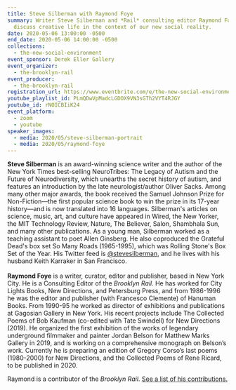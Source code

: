 ```yaml
---
title: Steve Silberman with Raymond Foye
summary: Writer Steve Silberman and *Rail* consulting editor Raymond Foye
  discuss creative life in the context of our new social reality.
date: 2020-05-06 13:00:00 -0500
end_date: 2020-05-06 14:00:00 -0500
collections:
  - the-new-social-environment
event_sponsor: Derek Eller Gallery
event_organizer:
  - the-brooklyn-rail
event_producer:
  - the-brooklyn-rail
registration_url: https://www.eventbrite.com/e/the-new-social-environment-36-nancy-shaver-sterrett-smith-max-goldfarb-tickets-103921162996
youtube_playlist_id: PLmQDwVpMadcLGDOX9VN3sGTh2VYT4RJGY
youtube_id: rNOICBIiK24
event_platform:
  - zoom
  - youtube
speaker_images:
  - media: 2020/05/steve-silberman-portrait
  - media: 2020/05/raymond-foye
---
```

**Steve Silberman** is an award-winning science writer and the author of the New York Times best-selling NeuroTribes: The Legacy of Autism and the Future of Neurodiversity, which unearths the secret history of autism, and features an introduction by the late neurologist/author Oliver Sacks. Among many other major awards, the book received the Samuel Johnson Prize for Non-Fiction—the first popular science book to win the prize in its 17-year history—and is now translated into 16 languages. Silberman's articles on science, music, art, and culture have appeared in Wired, the New Yorker, the MIT Technology Review, Nature, The Believer, Salon, Shambhala Sun, and many other publications. As a young man, Silberman worked as a teaching assistant to poet Allen Ginsberg. He also coproduced the Grateful Dead's box set So Many Roads (1965-1995), which was Rolling Stone's Box Set of the Year. His Twitter feed is [@stevesilberman](https://twitter.com/stevesilberman), and he lives with his husband Keith Karraker in San Francisco.\
\
**Raymond Foye** is a writer, curator, editor and publisher, based in New York City. He is a Consulting Editor of the *Brooklyn Rail.* He has worked for City Lights Books, New Directions, and Petersburg Press, and from 1986-1996 he was the editor and publisher (with Francesco Clemente) of Hanuman Books. From 1990-95 he worked as director of exhibitions and publications at Gagosian Gallery in New York. His recent projects include The Collected Poems of Bob Kaufman (co-edited with Tate Swindell) for New Directions (2019). He organized the first exhibition of the works of legendary underground filmmaker and painter Jordan Belson for Matthew Marks Gallery in 2019, and is working on a comprehensive monograph on Belson’s work. Currently he is preparing an edition of Gregory Corso’s last poems (1980-2000) for New Directions, and the Collected Poems of Rene Ricard, to be published in 2020.

Raymond is a contributor of the *Brooklyn Rail*. [See a list of his contributions.](https://brooklynrail.org/contributor/raymond-foye)